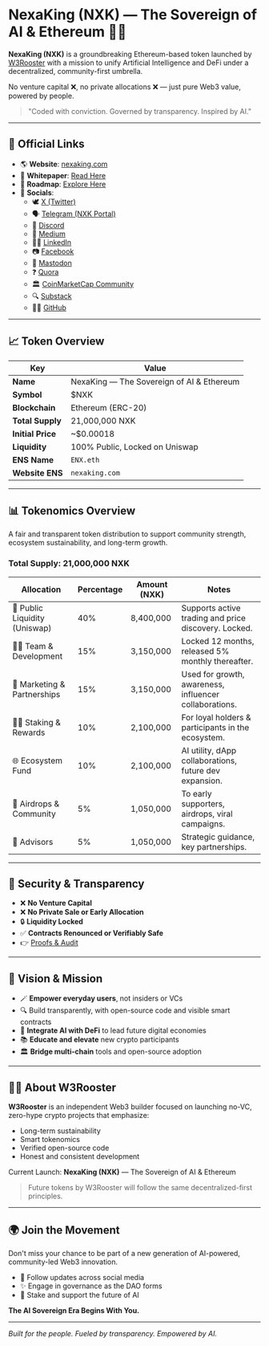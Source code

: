 # NexaKing (NXK) — The Sovereign of AI & Ethereum 🚀🌐

**NexaKing (NXK)** is a groundbreaking Ethereum-based token launched by [W3Rooster](https://github.com/W3Rooster) with a mission to unify Artificial Intelligence and DeFi under a decentralized, community-first umbrella.

No venture capital ❌, no private allocations ❌ — just pure Web3 value, powered by people.

> "Coded with conviction. Governed by transparency. Inspired by AI."

---

## 🔗 Official Links

- 🌎 **Website**: [nexaking.com](https://nexaking.com)
- 📄 **Whitepaper**: [Read Here](https://nexaking.com/whitepaper/)
- 📏 **Roadmap**: [Explore Here](https://nexaking.com/roadmap/)
- 💬 **Socials**:
  - 🕊️ [X (Twitter)](https://x.com/W3Rooster)
  - 🗣️ [Telegram (NXK Portal)](https://t.me/NexaKingNXK)
  - 🤟 [Discord](https://discord.gg/yourlink)
  - 📃 [Medium](https://medium.com/@w3rooster)
  - 👨‍🎓 [LinkedIn](https://www.linkedin.com/company/w3rooster)
  - 📷 [Facebook](https://www.facebook.com/W3RoosterOfficial/)
  - 🔰 [Mastodon](https://mastodon.social/@W3Rooster)
  - ❓ [Quora](https://www.quora.com/profile/W3Rooster)
  - 🏛️ [CoinMarketCap Community](https://coinmarketcap.com/community/profile/W3Rooster/)
  - 🔍 [Substack](https://substack.com/@w3rooster)
  - 🏃‍♂️ [GitHub](https://github.com/W3Rooster)

---

## 📈 Token Overview

| Key               | Value                                       |
|------------------|---------------------------------------------|
| **Name**         | NexaKing — The Sovereign of AI & Ethereum |
| **Symbol**       | $NXK                                        |
| **Blockchain**   | Ethereum (ERC-20)                           |
| **Total Supply** | 21,000,000 NXK                              |
| **Initial Price**| ~$0.00018                                   |
| **Liquidity**    | 100% Public, Locked on Uniswap              |
| **ENS Name**     | `ENX.eth`                                   |
| **Website ENS**  | `nexaking.com`                              |

---

## 📊 Tokenomics Overview

A fair and transparent token distribution to support community strength, ecosystem sustainability, and long-term growth.

### Total Supply: **21,000,000 NXK**

| Allocation                    | Percentage | Amount (NXK) | Notes                                                                 |
|------------------------------|------------|--------------|-----------------------------------------------------------------------|
| 🚙 Public Liquidity (Uniswap) | 40%        | 8,400,000    | Supports active trading and price discovery. Locked.                 |
| 👩‍💼 Team & Development       | 15%        | 3,150,000    | Locked 12 months, released 5% monthly thereafter.                    |
| 🌟 Marketing & Partnerships | 15%        | 3,150,000    | Used for growth, awareness, influencer collaborations.               |
| 🏋️‍♂️ Staking & Rewards         | 10%        | 2,100,000    | For loyal holders & participants in the ecosystem.                   |
| 🌐 Ecosystem Fund             | 10%        | 2,100,000    | AI utility, dApp collaborations, future dev expansion.               |
| 🎁 Airdrops & Community       | 5%         | 1,050,000    | To early supporters, airdrops, viral campaigns.                      |
| 🤝 Advisors                    | 5%         | 1,050,000    | Strategic guidance, key partnerships.                                |

---

## 🚧 Security & Transparency

- ❌ **No Venture Capital**
- ❌ **No Private Sale or Early Allocation**
- 🔒 **Liquidity Locked**
- ✅ **Contracts Renounced or Verifiably Safe**
- 👉 [Proofs & Audit](https://nexaking.com/security)

---

## 🌟 Vision & Mission

- 🪄 **Empower everyday users**, not insiders or VCs
- 🔍 Build transparently, with open-source code and visible smart contracts
- 🤖 **Integrate AI with DeFi** to lead future digital economies
- 📚 **Educate and elevate** new crypto participants
- 🏛️ **Bridge multi-chain** tools and open-source adoption

---

## 👨‍💻 About W3Rooster

**W3Rooster** is an independent Web3 builder focused on launching no-VC, zero-hype crypto projects that emphasize:

- Long-term sustainability
- Smart tokenomics
- Verified open-source code
- Honest and consistent development

Current Launch: **NexaKing (NXK)** — The Sovereign of AI & Ethereum

> Future tokens by W3Rooster will follow the same decentralized-first principles.

---

## 🌍 Join the Movement

Don't miss your chance to be part of a new generation of AI-powered, community-led Web3 innovation.

- 📢 Follow updates across social media
- ✨ Engage in governance as the DAO forms
- 🎯 Stake and support the future of AI

**The AI Sovereign Era Begins With You.**

---

*Built for the people. Fueled by transparency. Empowered by AI.*
